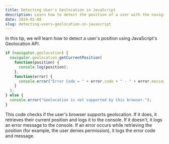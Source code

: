 ```yaml
---
title: Detecting User's Geolocation in JavaScript
description: Learn how to detect the position of a user with the navigator.geolocation.getCurrentPosition method in JavaScript.
date: 2024-02-08
slug: detecting-users-geolocation-in-javascript
---
```


In this tip, we will learn how to detect a user's position using JavaScript's Geolocation API.

```javascript
if (navigator.geolocation) {
  navigator.geolocation.getCurrentPosition(
    function(position) {
      console.log(position);
    },
    function(error) {
      console.error("Error Code = " + error.code + " - " + error.message);
    }
  );
} else {
  console.error("Geolocation is not supported by this browser.");
}
```

This code checks if the user's browser supports geolocation. If it does, it retrieves their current position and logs it to the console. If it doesn't, it logs an error message to the console. If an error occurs while retrieving the position (for example, the user denies permission), it logs the error code and message.
